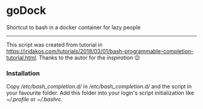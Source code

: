 # goDock
Shortcut to bash in a docker container for lazy people

********

This script was created from tutorial in https://iridakos.com/tutorials/2018/03/01/bash-programmable-completion-tutorial.html. Thanks to the autor for the _inspiration_ :wink:

### Installation

Copy */etc/bash_completion.d/* in */etc/bash_completion.d/* and the script in your favourite folder. Add this folder into your login's script initialization like _~/.profile_ or _~/.bashrc_.

